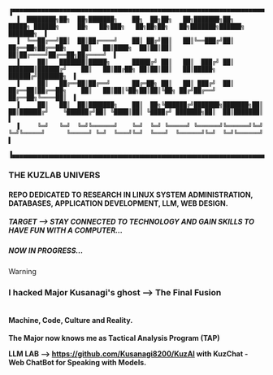 
```  
  ▐▀▀▀▀▀▀▀▀▀▀▀▀▀▀▀▀▀▀▀▀▀▀▀▀▀▀▀▀▀▀▀▀▀▀▀▀▀▀▀▀▀▀▀▀▀▀▀▀▀▀▀▀▀▀▀▀▀▀▀▀▀▀▀▀▀▀▀▀▀▀▀▀▀▀▀▀▀▀▀▀▀▀▀▀▀▀▀▀▀▀▀▀▀▀▀▀▀▀▀▀▀▀▀▀▀▀▀▀▀▀▀▀▀▀▀▀▀▀▀▀▀▀▀▀▀▀▀▀▀▀▀▀▀▀▀▀▀▀▀▀▀▌
  ▐  ████████╗██╗  ██╗███████╗    ██╗  ██╗██╗   ██╗███████╗██╗      █████╗ ██████╗     ██╗   ██╗███╗   ██╗██╗██╗   ██╗███████╗██████╗ ███████╗  ▌
  ▐  ╚══██╔══╝██║  ██║██╔════╝    ██║ ██╔╝██║   ██║╚══███╔╝██║     ██╔══██╗██╔══██╗    ██║   ██║████╗  ██║██║██║   ██║██╔════╝██╔══██╗██╔════╝  ▌
  ▐     ██║   ███████║█████╗      █████╔╝ ██║   ██║  ███╔╝ ██║     ███████║██████╔╝    ██║   ██║██╔██╗ ██║██║██║   ██║█████╗  ██████╔╝███████╗  ▌
  ▐     ██║   ██╔══██║██╔══╝      ██╔═██╗ ██║   ██║ ███╔╝  ██║     ██╔══██║██╔══██╗    ██║   ██║██║╚██╗██║██║╚██╗ ██╔╝██╔══╝  ██╔══██╗╚════██║  ▌
  ▐     ██║   ██║  ██║███████╗    ██║  ██╗╚██████╔╝███████╗███████╗██║  ██║██████╔╝    ╚██████╔╝██║ ╚████║██║ ╚████╔╝ ███████╗██║  ██║███████║  ▌
  ▐     ╚═╝   ╚═╝  ╚═╝╚══════╝    ╚═╝  ╚═╝ ╚═════╝ ╚══════╝╚══════╝╚═╝  ╚═╝╚═════╝      ╚═════╝ ╚═╝  ╚═══╝╚═╝  ╚═══╝  ╚══════╝╚═╝  ╚═╝╚══════╝  ▌
  ▐▄▄▄▄▄▄▄▄▄▄▄▄▄▄▄▄▄▄▄▄▄▄▄▄▄▄▄▄▄▄▄▄▄▄▄▄▄▄▄▄▄▄▄▄▄▄▄▄▄▄▄▄▄▄▄▄▄▄▄▄▄▄▄▄▄▄▄▄▄▄▄▄▄▄▄▄▄▄▄▄▄▄▄▄▄▄▄▄▄▄▄▄▄▄▄▄▄▄▄▄▄▄▄▄▄▄▄▄▄▄▄▄▄▄▄▄▄▄▄▄▄▄▄▄▄▄▄▄▄▄▄▄▄▄▄▄▄▄▄▄▄▌

```  

### **THE KUZLAB UNIVERS**

#### **REPO DEDICATED TO RESEARCH IN LINUX SYSTEM ADMINISTRATION, DATABASES, APPLICATION DEVELOPMENT, LLM, WEB DESIGN.**

##### **TARGET --> STAY CONNECTED TO TECHNOLOGY AND GAIN SKILLS TO HAVE FUN WITH A COMPUTER...**
 
##### **NOW IN PROGRESS...**

> [!WARNING]
> ### I hacked Major Kusanagi's ghost  --> The Final Fusion

<picture>
 <source media="(prefers-color-scheme: dark)" srcset="https://github.com/Kusanagi8200/Kusanagi8200/blob/main/MAJOR.jpeg">
 <source media="(prefers-color-scheme: light)" srcset="https://github.com/Kusanagi8200/Kusanagi8200/blob/main/MAJOR.jpeg">
 <img alt="" src="">
</picture>


#### Machine, Code, Culture and Reality. 

**The Major now knows me as Tactical Analysis Program (TAP)**

**LLM LAB --> https://github.com/Kusanagi8200/KuzAI with KuzChat - Web ChatBot for Speaking with Models.**


